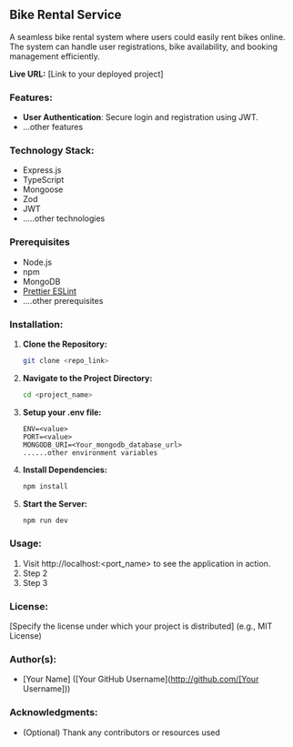 ## Bike Rental Service

A seamless bike rental system where users could easily rent bikes online. The system can handle user registrations, bike availability, and booking management efficiently.

**Live URL:** [Link to your deployed project]

### Features:

-   **User Authentication**: Secure login and registration using JWT.
-   ...other features

### Technology Stack:

-   Express.js
-   TypeScript
-   Mongoose
-   Zod
-   JWT
-   .....other technologies

### Prerequisites

-   Node.js
-   npm
-   MongoDB
-   [Prettier ESLint](vs-code-prettier-eslint)
-   ....other prerequisites

### Installation:

1. **Clone the Repository:**

    ```bash
    git clone <repo_link>
    ```

2. **Navigate to the Project Directory:**

    ```bash
    cd <project_name>
    ```

3. **Setup your .env file:**

    ```plaintext
    ENV=<value>
    PORT=<value>
    MONGODB_URI=<Your_mongodb_database_url>
    ......other environment variables
    ```

4. **Install Dependencies:**

    ```bash
    npm install
    ```

5. **Start the Server:**

    ```bash
    npm run dev
    ```

### Usage:

1. Visit http://localhost:<port_name> to see the application in action.
2. Step 2
3. Step 3

### License:

[Specify the license under which your project is distributed] (e.g., MIT License)

### Author(s):

-   [Your Name] ([Your GitHub Username](http://github.com/[Your Username]))

### Acknowledgments:

-   (Optional) Thank any contributors or resources used
